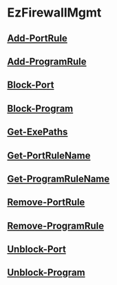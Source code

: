 # EzFirewallMgmt

## [Add-PortRule](Add-PortRule.md)

## [Add-ProgramRule](Add-ProgramRule.md)

## [Block-Port](Block-Port.md)

## [Block-Program](Block-Program.md)

## [Get-ExePaths](Get-ExePaths.md)

## [Get-PortRuleName](Get-PortRuleName.md)

## [Get-ProgramRuleName](Get-ProgramRuleName.md)

## [Remove-PortRule](Remove-PortRule.md)

## [Remove-ProgramRule](Remove-ProgramRule.md)

## [Unblock-Port](Unblock-Port.md)

## [Unblock-Program](Unblock-Program.md)



